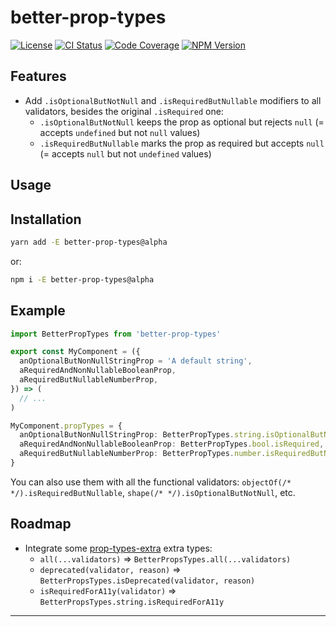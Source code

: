 # better-prop-types

[![License][img-license]][lnk-license]
[![CI Status][img-github]][lnk-github]
[![Code Coverage][img-codecov]][lnk-codecov]
[![NPM Version][img-npm]][lnk-npm]

## Features

- Add `.isOptionalButNotNull` and `.isRequiredButNullable` modifiers to all validators, besides the original
  `.isRequired` one:
  - `.isOptionalButNotNull` keeps the prop as optional but rejects `null` (= accepts `undefined` but not `null` values)
  - `.isRequiredButNullable` marks the prop as required but accepts `null` (= accepts `null` but not `undefined` values)

## Usage

## Installation

```sh
yarn add -E better-prop-types@alpha
```

or:

```sh
npm i -E better-prop-types@alpha
```

## Example

```ts
import BetterPropTypes from 'better-prop-types'

export const MyComponent = ({
  anOptionalButNonNullStringProp = 'A default string',
  aRequiredAndNonNullableBooleanProp,
  aRequiredButNullableNumberProp,
}) => (
  // ...
)

MyComponent.propTypes = {
  anOptionalButNonNullStringProp: BetterPropTypes.string.isOptionalButNotNull,
  aRequiredAndNonNullableBooleanProp: BetterPropTypes.bool.isRequired,
  aRequiredButNullableNumberProp: BetterPropTypes.number.isRequiredButNullable,
}
```

You can also use them with all the functional validators: `objectOf(/* */).isRequiredButNullable`, `shape(/* */).isOptionalButNotNull`, etc.

## Roadmap

- Integrate some [prop-types-extra](https://github.com/react-bootstrap/prop-types-extra) extra types:
  - `all(...validators)` => `BetterPropsTypes.all(...validators)`
  - `deprecated(validator, reason)` => `BetterPropsTypes.isDeprecated(validator, reason)`
  - `isRequiredForA11y(validator)` => `BetterPropsTypes.string.isRequiredForA11y`

---

[img-codecov]: https://img.shields.io/codecov/c/github/ivangabriele/better-prop-types/alpha?style=flat-square
[img-github]: https://img.shields.io/github/workflow/status/ivangabriele/better-prop-types/Check/alpha?style=flat-square
[img-license]: https://img.shields.io/github/license/ivangabriele/better-prop-types?style=flat-square
[img-npm]: https://img.shields.io/npm/v/better-prop-types/alpha?style=flat-square
[lnk-codecov]: https://codecov.io/gh/ivangabriele/better-prop-types/branch/alpha
[lnk-github]: https://github.com/ivangabriele/better-prop-types/actions?query=branch%3Aalpha++
[lnk-license]: https://github.com/ivangabriele/better-prop-types/blob/alpha/LICENSE
[lnk-npm]: https://www.npmjs.com/package/better-prop-types/v/alpha
